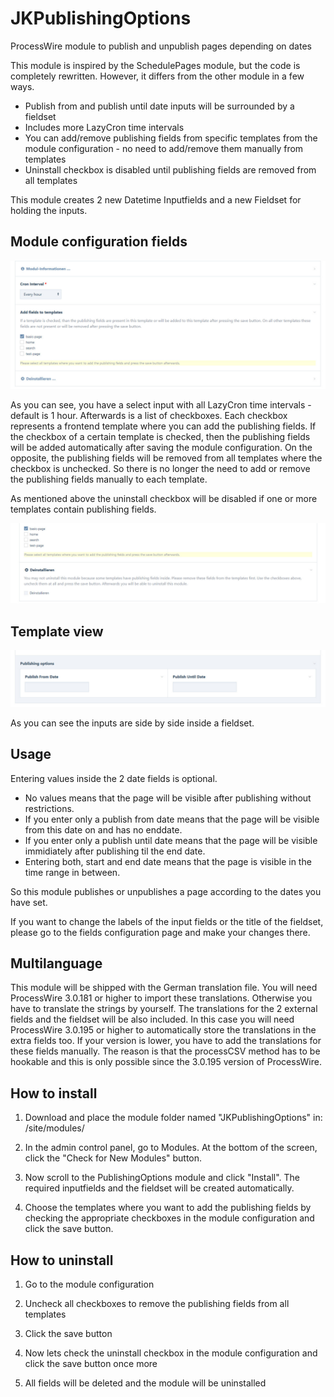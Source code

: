 # JKPublishingOptions
ProcessWire module to publish and unpublish pages depending on dates

This module is inspired by the SchedulePages module, but the code is completely rewritten. However, it differs from the other module in a few ways.
* Publish from and publish until date inputs will be surrounded by a fieldset
* Includes more LazyCron time intervals
* You can add/remove publishing fields from specific templates from the module configuration - no need to add/remove them manually from templates
* Uninstall checkbox is disabled until publishing fields are removed from all templates

This module creates 2 new Datetime Inputfields and a new Fieldset for holding the inputs.

## Module configuration fields
![alt text](https://raw.githubusercontent.com/juergenweb/JKPublishingOptions/main/configuration.jpg)

As you can see, you have a select input with all LazyCron time intervals - default is 1 hour.
Afterwards is a list of checkboxes. Each checkbox represents a frontend template where you can add the publishing fields.
If the checkbox of a certain template is checked, then the publishing fields will be added automatically after saving the module configuration.
On the opposite, the publishing fields will be removed from all templates where the checkbox is unchecked.
So there is no longer the need to add or remove the publishing fields manually to each template.

As mentioned above the uninstall checkbox will be disabled if one or more templates contain publishing fields.

![alt text](https://raw.githubusercontent.com/juergenweb/JKPublishingOptions/main/disabled.jpg)


## Template view
![alt text](https://raw.githubusercontent.com/juergenweb/JKPublishingOptions/main/form.jpg)

As you can see the inputs are side by side inside a fieldset.

## Usage
Entering values inside the 2 date fields is optional.

* No values means that the page will be visible after publishing without restrictions.
* If you enter only a publish from date means that the page will be visible from this date on and has no enddate.
* If you enter only a publish until date means that the page will be visible immidiately after publishing til the end date.
* Entering both, start and end date means that the page is visible in the time range in between.

So this module publishes or unpublishes a page according to the dates you have set.

If you want to change the labels of the input fields or the title of the fieldset, please go to the fields configuration page and make your changes there.

## Multilanguage

This module will be shipped with the German translation file. You will need ProcessWire 3.0.181 or higher to import these translations. Otherwise you have to translate the strings by yourself.
The translations for the 2 external fields and the fieldset will be also included. In this case you will need ProcessWire 3.0.195 or higher to automatically store the translations in the extra fields too.
If your version is lower, you have to add the translations for these fields manually.
The reason is that the processCSV method has to be hookable and this is only possible since the 3.0.195 version of ProcessWire.

## How to install

1. Download and place the module folder named "JKPublishingOptions" in:
/site/modules/

2. In the admin control panel, go to Modules. At the bottom of the
screen, click the "Check for New Modules" button.

3. Now scroll to the PublishingOptions module and click "Install". The required inputfields and the fieldset will be created automatically.

4. Choose the templates where you want to add the publishing fields by checking the appropriate checkboxes in the module configuration and click the save button.

## How to uninstall

1. Go to the module configuration

2. Uncheck all checkboxes to remove the publishing fields from all templates

3. Click the save button

4. Now lets check the uninstall checkbox in the module configuration and click the save button once more

5. All fields will be deleted and the module will be uninstalled
